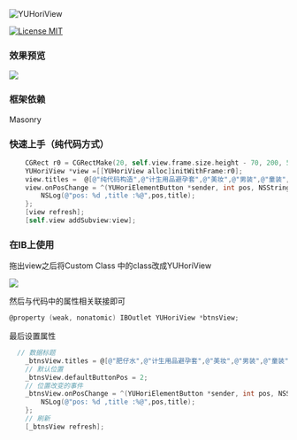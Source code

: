 


  <img src="https://github.com/objc94/YUHoriView/raw/master/README_IMG/logo.png" alt="YUHoriView" title="YUHoriView">

[![License MIT](https://img.shields.io/badge/license-MIT-green.svg?style=flat)](https://github.com/mengxianliang/XLKit/blob/master/LICENSE)&nbsp;

### 效果预览


<img src="https://github.com/objc94/YUHoriView/raw/master/README_IMG/demogif.gif"  />


### 框架依赖

Masonry

### 快速上手（纯代码方式）

``` objective-c
    CGRect r0 = CGRectMake(20, self.view.frame.size.height - 70, 200, 50);
    YUHoriView *view =[[YUHoriView alloc]initWithFrame:r0];
    view.titles =  @[@"纯代码构造",@"计生用品避孕套",@"美妆",@"男装",@"童装",@"男鞋",@"厨房用品"];
    view.onPosChange = ^(YUHoriElementButton *sender, int pos, NSString *title) {
        NSLog(@"pos: %d ,title :%@",pos,title);
    };
    [view refresh];
    [self.view addSubview:view];
```

### 在IB上使用

拖出view之后将Custom Class 中的class改成YUHoriView

<img src="https://github.com/objc94/YUHoriView/raw/master/README_IMG/t0.jpg"  />

然后与代码中的属性相关联接即可

```objective-c
@property (weak, nonatomic) IBOutlet YUHoriView *btnsView;
```

最后设置属性 

```objective-c
  // 数据标题
    _btnsView.titles = @[@"肥仔水",@"计生用品避孕套",@"美妆",@"男装",@"童装",@"男鞋",@"厨房用品",@"工具",@"母婴",@"玩物",@"书籍",@"饮料",@"薯片",@"软件",@"免费吃鸡",@"书籍",@"饮料",@"薯片",@"软件",@"免费吃鸡",@"书籍",@"饮料",@"薯片",@"软件",@"免费吃鸡"];
    // 默认位置
    _btnsView.defaultButtonPos = 2;
    // 位置改变的事件
    _btnsView.onPosChange = ^(YUHoriElementButton *sender, int pos, NSString *title) {
        NSLog(@"pos: %d ,title :%@",pos,title);
    };
    // 刷新
    [_btnsView refresh];
```
